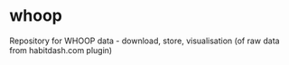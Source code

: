 # whoop
Repository for WHOOP data - download, store, visualisation (of raw data from habitdash.com plugin)
